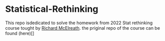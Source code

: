 # Statistical-Rethinking
This repo isdedicated to solve the homework from 2022 Stat rethinking course tought by [Richard McElreath](https://xcelab.net/rm/). the priginal repo of the course can be found (here)[]
